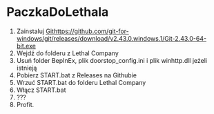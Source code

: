 # PaczkaDoLethala

1. Zainstaluj [Git](https://github.com/git-for-windows/git/releases/download/v2.43.0.windows.1/Git-2.43.0-64-bit.exe)https://github.com/git-for-windows/git/releases/download/v2.43.0.windows.1/Git-2.43.0-64-bit.exe
2. Wejdź do folderu z Lethal Company
3. Usuń folder BepInEx, plik doorstop_config.ini i plik winhttp.dll jeżeli istnieją
2. Pobierz START.bat z Releases na Githubie
3. Wrzuć START.bat do folderu Lethal Company
4. Włącz START.bat
5. ???
6. Profit.
